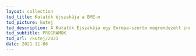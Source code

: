 ```yaml
---
layout: collection
tud_title: Kutatók éjszakája a BME-n
tud_picture: kutej
tud_description: A Kutatók Éjszakája egy Európa-szerte megrendezett ingyenes eseménysorozat a tudomány és a kutatói életpálya népszerűsítésére. Idén szeptember 24-én és 25-én lehet bepillantani a különböző tudományterületek titkaiba.
tud_subtitle: PROGRAMOK
tud_url: /kutej/2021
date: 2021-11-06
---
```



